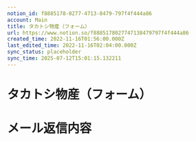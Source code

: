 ```yaml
---
notion_id: f8885178-0277-4713-8479-797f4f444a86
account: Main
title: タカトシ物産（フォーム）
url: https://www.notion.so/f8885178027747138479797f4f444a86
created_time: 2022-11-16T01:56:00.000Z
last_edited_time: 2022-11-16T02:04:00.000Z
sync_status: placeholder
sync_time: 2025-07-12T15:01:15.132211
---
```

# タカトシ物産（フォーム）

# メール返信内容